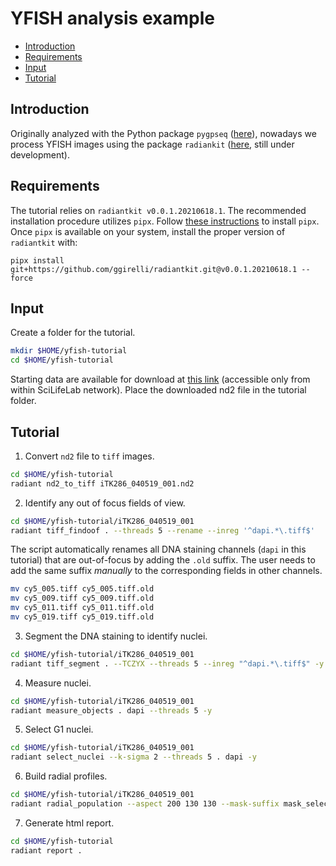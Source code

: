 # YFISH analysis example

<!-- MarkdownTOC -->

- [Introduction](#introduction)
- [Requirements](#requirements)
- [Input](#input)
- [Tutorial](#tutorial)

<!-- /MarkdownTOC -->

## Introduction

Originally analyzed with the Python package `pygpseq` ([here](https://github.com/ggirelli/pygpseq)), nowadays we process YFISH images using the package `radiankit` ([here](https://github.com/ggirelli/radiantkit), still under development).

## Requirements

The tutorial relies on `radiantkit v0.0.1.20210618.1`. The recommended installation procedure utilizes `pipx`. Follow [these instructions](https://github.com/pypa/pipx#install-pipx) to install `pipx`. Once `pipx` is available on your system, install the proper version of `radiantkit` with:

`pipx install git+https://github.com/ggirelli/radiantkit.git@v0.0.1.20210618.1 --force`

## Input

Create a folder for the tutorial.

```bash
mkdir $HOME/yfish-tutorial
cd $HOME/yfish-tutorial
```

Starting data are available for download at [this link](http://bicroserver-2.scilifelab.se:5000/sharing/J2vF8UBhc) (accessible only from within SciLifeLab network). Place the downloaded nd2 file in the tutorial folder.

## Tutorial

1. Convert `nd2` file to `tiff` images.

```bash
cd $HOME/yfish-tutorial
radiant nd2_to_tiff iTK286_040519_001.nd2
```

2. Identify any out of focus fields of view.

```bash
cd $HOME/yfish-tutorial/iTK286_040519_001
radiant tiff_findoof . --threads 5 --rename --inreg '^dapi.*\.tiff$'
```

The script automatically renames all DNA staining channels (`dapi` in this tutorial) that are out-of-focus by adding the `.old` suffix. The user needs to add the same suffix *manually* to the corresponding fields in other channels.

```bash
mv cy5_005.tiff cy5_005.tiff.old
mv cy5_009.tiff cy5_009.tiff.old
mv cy5_011.tiff cy5_011.tiff.old
mv cy5_019.tiff cy5_019.tiff.old
```

3. Segment the DNA staining to identify nuclei.

```bash
cd $HOME/yfish-tutorial/iTK286_040519_001
radiant tiff_segment . --TCZYX --threads 5 --inreg "^dapi.*\.tiff$" -y
```

4. Measure nuclei.

```bash
cd $HOME/yfish-tutorial/iTK286_040519_001
radiant measure_objects . dapi --threads 5 -y
```

5. Select G1 nuclei.

```bash
cd $HOME/yfish-tutorial/iTK286_040519_001
radiant select_nuclei --k-sigma 2 --threads 5 . dapi -y
```

6. Build radial profiles.

```bash
cd $HOME/yfish-tutorial/iTK286_040519_001
radiant radial_population --aspect 200 130 130 --mask-suffix mask_selected --threads 5 . dapi -y
```

7. Generate html report.

```bash
cd $HOME/yfish-tutorial
radiant report .
```
